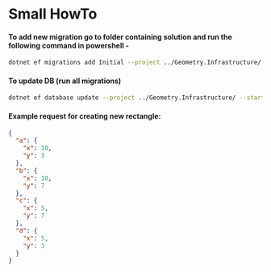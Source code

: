 # Small HowTo

#### To add new migration go to folder containing solution and run the following command in powershell - 
```bash
dotnet ef migrations add Initial --project ../Geometry.Infrastructure/ --startup-project Geometry.API.csproj -o ../Geometry.Infrastructure/Data/Migrations
```

#### To update DB (run all migrations)
```bash
dotnet ef database update --project ../Geometry.Infrastructure/ --startup-project Geometry.API.csproj
```


#### Example request for creating new rectangle:
```json
{
  "a": {
    "x": 10,
    "y": 3
  },
  "b": {
    "x": 10,
    "y": 7
  },
  "c": {
    "x": 5,
    "y": 7
  },
  "d": {
    "x": 5,
    "y": 3
  }
}
```